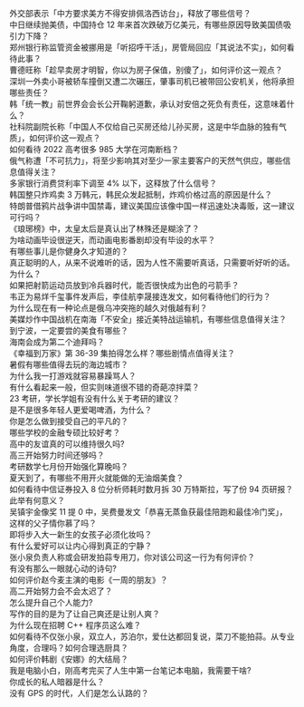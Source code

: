 外交部表示「中方要求美方不得安排佩洛西访台」，释放了哪些信号？  
中日继续抛美债，中国持仓 12 年来首次跌破万亿美元，有哪些原因导致美国债吸引力下降？  
郑州银行称监管资金被挪用是「听招呼干活」，房管局回应「其说法不实」，如何看待此事？  
曹德旺称「趁早卖房才明智，你以为房子保值，别傻了」，如何评价这一观点？  
深圳一外卖小哥被轿车撞倒又遭二次碾压，肇事司机已被带回公安机关，他将承担哪些责任？  
韩「统一教」前世界会会长公开鞠躬道歉，承认对安倍之死负有责任，这意味着什么？  
社科院副院长称「中国人不仅给自己买房还给儿孙买房，这是中华血脉的独有气质」，如何评价这一观点？  
如何看待 2022 高考很多 985 大学在河南断档？  
俄气称遭「不可抗力」，将至少影响其对至少一家主要客户的天然气供应，哪些信息值得关注？  
多家银行消费贷利率下调至 4% 以下，这释放了什么信号？  
韩国整只炸鸡卖 3 万韩元，韩民众发起抵制，炸鸡价格过高的原因是什么？  
特朗普借鸦片战争讲中国禁毒，建议美国应该像中国一样迅速处决毒贩，这一建议可行吗？  
《琅琊榜》中，太皇太后是真认出了林殊还是糊涂了？  
为啥动画毕设很逆天，而动画电影番剧却没有毕设的水平？  
有哪些事儿是你健身久才知道的？  
真正聪明的人，从来不说难听的话，因为人性不需要听真话，只需要听好听的话。为什么？  
如果把射箭运动员放到冷兵器时代，能否很快成为出色的弓箭手？  
韦正为易烊千玺事件发声后，李佳航李晟接连发文，如何看待他们的行为？  
为什么现在有一种论点是俄乌冲突拖的越久对俄越有利？  
美媒炒作中国战机在南海「不安全」接近美特战运输机，有哪些信息值得关注？  
到宁波，一定要尝的美食有哪些？  
海南会成为第二个迪拜吗？  
《幸福到万家》第 36-39 集拍得怎么样？哪些剧情点值得关注？  
暑假有哪些值得去玩的海边城市？  
为什么我一打游戏就容易暴躁骂人？  
有什么看起来一般，但实则味道很不错的奇葩凉拌菜？  
23 考研，学长学姐有没有什么关于考研的建议？  
是不是很多年轻人更爱喝啤酒，为什么？  
你是怎么做到接受自己的平凡的？  
哪些学校的金融专硕比较好考？  
高中的友谊真的可以维持很久吗?  
高三开始努力时间还够吗？  
考研数学七月份开始强化算晚吗？  
夏天到了，有哪些不用开火就能做的无油烟美食？  
如何看待中信证券投入 8 位分析师耗时数月拆 30 万特斯拉，写了份 94 页研报？ 此举有何意义？  
吴镇宇金像奖 11 提 0 中，吴费曼发文「恭喜无蒸鱼获最佳陪跑和最佳冷门奖」，这样的父子情你慕了吗？  
即将步入大一新生的女孩子必须化妆吗？  
有什么爱好可以让内心得到真正的宁静？  
张小泉负责人称或会研发拍蒜专用刀，你对该公司这一行为有何评价？  
有没有那么一眼就心动的诗句?  
如何评价赵今麦主演的电影《一周的朋友》？  
高二开始努力会不会太迟了？  
怎么提升自己个人能力?  
写作的目的是为了让自己爽还是让别人爽？  
为什么现在招聘 C++ 程序员这么难？  
如何看待不仅张小泉，双立人，苏泊尔，爱仕达都回复说，菜刀不能拍蒜。从专业角度，合理吗？如何合理选厨具？  
如何评价韩剧《安娜》的大结局？  
我是电脑小白，刚高考完买了人生中第一台笔记本电脑，我需要干啥?  
你成长的私人暗器是什么？  
没有 GPS 的时代，人们是怎么认路的？  
